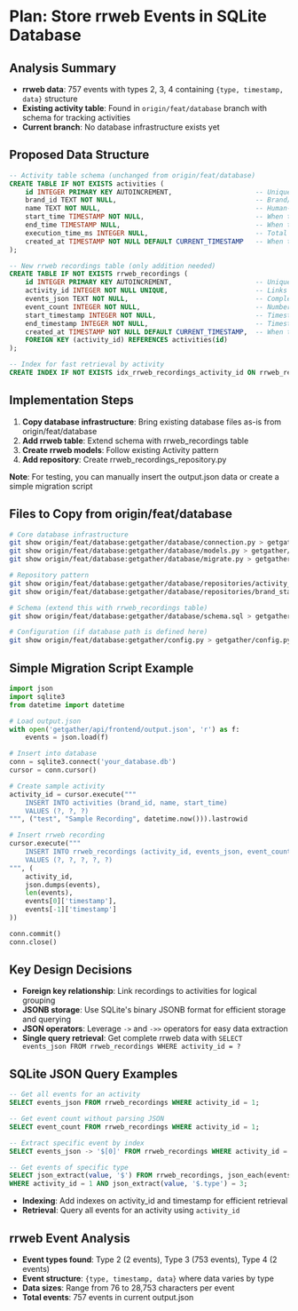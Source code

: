 # Plan: Store rrweb Events in SQLite Database

## Analysis Summary
- **rrweb data**: 757 events with types 2, 3, 4 containing `{type, timestamp, data}` structure
- **Existing activity table**: Found in `origin/feat/database` branch with schema for tracking activities
- **Current branch**: No database infrastructure exists yet

## Proposed Data Structure

```sql
-- Activity table schema (unchanged from origin/feat/database)
CREATE TABLE IF NOT EXISTS activities (
    id INTEGER PRIMARY KEY AUTOINCREMENT,                     -- Unique identifier for each activity
    brand_id TEXT NOT NULL,                                   -- Brand/website being automated (e.g., "netflix", "amazon")
    name TEXT NOT NULL,                                       -- Human-readable activity name (e.g., "Web Scraping Session")
    start_time TIMESTAMP NOT NULL,                            -- When the activity began
    end_time TIMESTAMP NULL,                                  -- When the activity completed (NULL if still running)
    execution_time_ms INTEGER NULL,                           -- Total duration in milliseconds
    created_at TIMESTAMP NOT NULL DEFAULT CURRENT_TIMESTAMP   -- When this record was created
);

-- New rrweb recordings table (only addition needed)
CREATE TABLE IF NOT EXISTS rrweb_recordings (
    id INTEGER PRIMARY KEY AUTOINCREMENT,                     -- Unique identifier for each recording
    activity_id INTEGER NOT NULL UNIQUE,                      -- Links to activities table - one recording per activity
    events_json TEXT NOT NULL,                                -- Complete rrweb events array as JSON string (use JSONB for efficiency)
    event_count INTEGER NOT NULL,                             -- Number of events in the recording
    start_timestamp INTEGER NOT NULL,                         -- Timestamp of first event (from events_json->'$[0].timestamp')
    end_timestamp INTEGER NOT NULL,                           -- Timestamp of last event (from events_json->'$[#-1].timestamp')
    created_at TIMESTAMP NOT NULL DEFAULT CURRENT_TIMESTAMP,  -- When this record was stored in database
    FOREIGN KEY (activity_id) REFERENCES activities(id)
);

-- Index for fast retrieval by activity
CREATE INDEX IF NOT EXISTS idx_rrweb_recordings_activity_id ON rrweb_recordings(activity_id);
```

## Implementation Steps

1. **Copy database infrastructure**: Bring existing database files as-is from origin/feat/database
2. **Add rrweb table**: Extend schema with rrweb_recordings table
3. **Create rrweb models**: Follow existing Activity pattern
4. **Add repository**: Create rrweb_recordings_repository.py

**Note**: For testing, you can manually insert the output.json data or create a simple migration script

## Files to Copy from origin/feat/database

```bash
# Core database infrastructure
git show origin/feat/database:getgather/database/connection.py > getgather/database/connection.py
git show origin/feat/database:getgather/database/models.py > getgather/database/models.py
git show origin/feat/database:getgather/database/migrate.py > getgather/database/migrate.py

# Repository pattern
git show origin/feat/database:getgather/database/repositories/activity_repository.py > getgather/database/repositories/activity_repository.py
git show origin/feat/database:getgather/database/repositories/brand_state_repository.py > getgather/database/repositories/brand_state_repository.py

# Schema (extend this with rrweb_recordings table)
git show origin/feat/database:getgather/database/schema.sql > getgather/database/schema.sql

# Configuration (if database path is defined here)
git show origin/feat/database:getgather/config.py > getgather/config.py
```

## Simple Migration Script Example
```python
import json
import sqlite3
from datetime import datetime

# Load output.json
with open('getgather/api/frontend/output.json', 'r') as f:
    events = json.load(f)

# Insert into database
conn = sqlite3.connect('your_database.db')
cursor = conn.cursor()

# Create sample activity
activity_id = cursor.execute("""
    INSERT INTO activities (brand_id, name, start_time) 
    VALUES (?, ?, ?)
""", ("test", "Sample Recording", datetime.now())).lastrowid

# Insert rrweb recording
cursor.execute("""
    INSERT INTO rrweb_recordings (activity_id, events_json, event_count, start_timestamp, end_timestamp)
    VALUES (?, ?, ?, ?, ?)
""", (
    activity_id,
    json.dumps(events),
    len(events),
    events[0]['timestamp'],
    events[-1]['timestamp']
))

conn.commit()
conn.close()
```

## Key Design Decisions
- **Foreign key relationship**: Link recordings to activities for logical grouping
- **JSONB storage**: Use SQLite's binary JSONB format for efficient storage and querying
- **JSON operators**: Leverage `->` and `->>` operators for easy data extraction
- **Single query retrieval**: Get complete rrweb data with `SELECT events_json FROM rrweb_recordings WHERE activity_id = ?`

## SQLite JSON Query Examples
```sql
-- Get all events for an activity
SELECT events_json FROM rrweb_recordings WHERE activity_id = 1;

-- Get event count without parsing JSON
SELECT event_count FROM rrweb_recordings WHERE activity_id = 1;

-- Extract specific event by index
SELECT events_json -> '$[0]' FROM rrweb_recordings WHERE activity_id = 1;

-- Get events of specific type
SELECT json_extract(value, '$') FROM rrweb_recordings, json_each(events_json)
WHERE activity_id = 1 AND json_extract(value, '$.type') = 3;
```
- **Indexing**: Add indexes on activity_id and timestamp for efficient retrieval
- **Retrieval**: Query all events for an activity using `activity_id`

## rrweb Event Analysis
- **Event types found**: Type 2 (2 events), Type 3 (753 events), Type 4 (2 events)
- **Event structure**: `{type, timestamp, data}` where data varies by type
- **Data sizes**: Range from 76 to 28,753 characters per event
- **Total events**: 757 events in current output.json